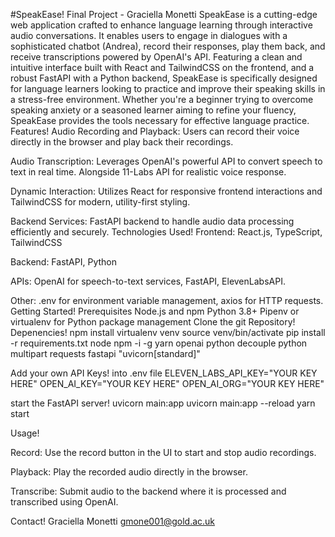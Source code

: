 #SpeakEase! Final Project - Graciella Monetti
  SpeakEase is a cutting-edge web application crafted to enhance language learning through interactive audio conversations. It enables users to engage in dialogues with a sophisticated chatbot (Andrea), record their responses, play them back, and receive transcriptions powered by OpenAI's API. 
  Featuring a clean and intuitive interface built with React and TailwindCSS on the frontend, and a robust FastAPI with a Python backend, SpeakEase is specifically designed for language learners looking to practice and improve their speaking skills in a stress-free environment. Whether you're a beginner trying to overcome speaking anxiety or a seasoned learner aiming to refine your fluency, SpeakEase provides the tools necessary for effective language practice.
Features!
  Audio Recording and Playback: Users can record their voice directly in the browser and play back their recordings.

  Audio Transcription: Leverages OpenAI's powerful API to convert speech to text in real time. Alongside 11-Labs API for realistic voice response.

  Dynamic Interaction: Utilizes React for responsive frontend interactions and TailwindCSS for modern, utility-first styling.

  Backend Services: FastAPI backend to handle audio data processing efficiently and securely.
Technologies Used!
  Frontend: React.js, TypeScript, TailwindCSS

  Backend: FastAPI, Python

  APIs: OpenAI for speech-to-text services, FastAPI, ElevenLabsAPI.

  Other: .env for environment variable management, axios for HTTP requests.
Getting Started!
  Prerequisites
  Node.js and npm
  Python 3.8+
  Pipenv or virtualenv for Python package management
Clone the git Repository! 
  Depenencies!
    npm install
      virtualenv venv
      source venv/bin/activate
      pip install -r requirements.txt
      node
      npm -i -g yarn
      openai
      python decouple
      python multipart
      requests
      fastapi
      "uvicorn[standard]"
      
Add your own API Keys! into .env file
ELEVEN_LABS_API_KEY="YOUR KEY HERE"
OPEN_AI_KEY="YOUR KEY HERE"
OPEN_AI_ORG="YOUR KEY HERE"

start the FastAPI server!
  uvicorn main:app 
  uvicorn main:app --reload 
  yarn start

  
Usage!

Record: Use the record button in the UI to start and stop audio recordings.

Playback: Play the recorded audio directly in the browser.

Transcribe: Submit audio to the backend where it is processed and transcribed using OpenAI.

Contact!
  Graciella Monetti 
  gmone001@gold.ac.uk




